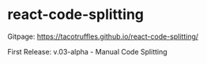 # react-code-splitting

Gitpage: https://tacotruffles.github.io/react-code-splitting/

First Release: v.03-alpha - Manual Code Splitting